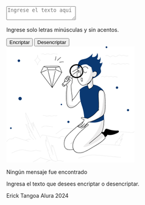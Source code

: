 <!DOCTYPE html>
<html lang="es">
  <head>
    <meta charset="UTF-8" />
    <meta http-equiv="X-UA-Compatible" content="IE=edge" />
    <meta name="viewport" content="width=device-width, initial-scale=1.0" />
    <link rel="stylesheet" href="style.css" />
    <title>Encriptador de texto</title>
  </head>
  <body>
    <main class="main">
      <section class="main__section--encriptador">
        <textarea id="textoEntrada" class="encriptador__textarea--encriptar" placeholder="Ingrese el texto aquí"></textarea>
        <div class="encriptador__mensaje">
          <p class="encriptador__alert-text">Ingrese solo letras minúsculas y sin acentos.</p>
        </div>
        <div class="encriptador__buttons">
          <button id="botonEncriptar" class="main__buttons encriptador__button--encriptar" onclick="encriptarTexto();">Encriptar</button>
          <button id="botonDesencriptar" class="main__buttons encriptador__button--desencriptar" onclick="desencriptarTexto()">Desencriptar</button>
        </div>
      </section>
      <section class="main__section--resultado">
        <textarea id="textoResultado" class="resultado__textarea--desencriptar" style="display: none;"></textarea>
        <img id="resultadoMunieco" src="img/Muñeco.png" alt="imagen de Muñeco" class="resultado__munieco">
        <div id="resultadoInformacion" class="resultado__informacion">
          <p class="resultado__texto-negrita">Ningún mensaje fue encontrado</p>
          <p class="resultado__texto-mensaje">Ingresa el texto que desees encriptar o desencriptar.</p>
        </div>
        <span id="mensajeCopiado" class="resultado__texto-copiado" style="display: none;">Texto copiado!</span>
        <button id="botonCopiar" class="main__buttons resultado__button--copiar" onclick="copiarTexto();" style="display: none;">Copiar</button>
      </section>      
    </main>
    <footer class="footer">
      <p class="footer__informacion"> Erick Tangoa Alura 2024 </p>
    </footer>
    <script src="app.js"></script>
  </body>
</html>
